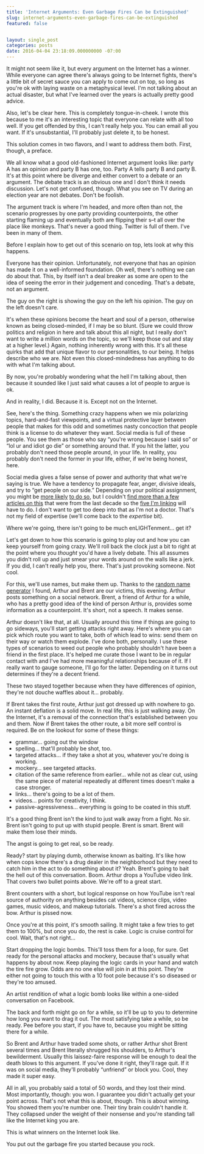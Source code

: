 ```yaml
---
title: 'Internet Arguments: Even Garbage Fires Can be Extinguished'
slug: internet-arguments-even-garbage-fires-can-be-extinguished
featured: false


layout: single_post
categories: posts
date: 2016-04-04 23:18:09.000000000 -07:00
---
```


It might not seem like it, but every argument on the Internet has a winner. While everyone can agree there's always going to be Internet fights, there's a little bit of secret sauce you can apply to come out on top, so long as you're ok with laying waste on a metaphysical level. I'm not talking about an actual disaster, but what I've learned over the years is actually pretty good advice.

Also, let's be clear here. This is completely tongue-in-cheek. I wrote this because to me it's an interesting topic that everyone can relate with all too well. If you get offended by this, I can't really help you. You can email all you want. If it's unsubstantial, I'll probably just delete it, to be honest.

This solution comes in two flavors, and I want to address them both. First, though, a preface.

We all know what a good old-fashioned Internet argument looks like: party A has an opinion and party B has one, too. Party A tells party B and party B. It's at this point where be diverge and either convert to a debate or an argument. The debate track is an obvious one and I don't think it needs discussion. Let's not get confused, though. What you see on TV during an election year are not debates. Don't be foolish.

The argument track is where I'm headed, and more often than not, the scenario progresses by one party providing counterpoints, the other starting flaming up and eventually both are flipping their s–t all over the place like monkeys. That's never a good thing. Twitter is full of them. I've been in many of them.

Before I explain how to get out of this scenario on top, lets look at why this happens.

Everyone has their opinion. Unfortunately, not everyone that has an opinion has made it on a well-informed foundation. Oh well, there's nothing we can do about that. This, by itself isn't a deal breaker as some are open to the idea of seeing the error in their judgement and conceding. That's a debate, not an argument.



The guy on the right is showing the guy on the left his opinion. The guy on the left doesn't care.

It's when these opinions become the heart and soul of a person, otherwise known as being closed-minded, if I may be so blunt. (Sure we could throw politics and religion in here and talk about this all night, but I really don't want to write a million words on the topic, so we'll keep those out and stay at a higher level.) Again, nothing inherently wrong with this. It's all these quirks that add that unique flavor to our personalities, to our being. It helps describe who we are. Not even this closed-mindedness has anything to do with what I'm talking about.

By now, you're probably wondering what the hell I'm talking about, then because it sounded like I just said what causes a lot of people to argue is ok.

And in reality, I did. Because it is. Except not on the Internet.

See, here's the thing. Something crazy happens when we mix polarizing topics, hard-and-fast viewpoints, and a virtual protective layer between people that makes for this odd and sometimes nasty concoction that people think is a license to do whatever they want. Social media is full of these people. You see them as those who say “you're wrong because I said so” or “lol ur and idiot go die” or something around that. If you hit the latter, you probably don't need those people around, in your life. In reality, you probably don't need the former in your life, either, if we're being honest, here.

Social media gives a false sense of power and authority that what we're saying is true. We have a tendency to propagate fear, anger, divisive ideals, and try to “get people on our side.” Depending on your political assignment, you might be [more likely](https://www.psychologytoday.com/blog/the-human-beast/201104/conservatives-big-fear-brain-study-finds) [to do so](http://www.scientificamerican.com/article/calling-truce-political-wars/), but I couldn't [find more than a few](https://www.salon.com/2014/07/29/secrets_of_the_right_wing_brain_new_study_proves_it_conservatives_see_a_different_hostile_world/) [articles on this](http://www.wired.com/2008/09/fearmongering-h/) that were from the last decade so the [five I'm linking](http://blogs.discovermagazine.com/intersection/2011/09/07/your-brain-on-politics-the-cognitive-neuroscience-of-liberals-and-conservatives/) will have to do. I don't want to get too deep into that as I'm not a doctor. That's not my field of expertise (we'll come back to the _expertise_ bit).



Where we're going, there isn't going to be much enLIGHTenment… get it?

Let's get down to how this scenario is going to play out and how you can keep yourself from going crazy. We'll roll back the clock just a bit to right at the point where you _thought_ you'd have a lively debate. This all assumes you didn't roll up and just smear your words around on the walls like a jerk. If you did, I can't really help you, there. That's just provoking someone. Not cool.

For this, we'll use names, but make them up. Thanks to the [random name generator](http://www.behindthename.com/random/) I found, Arthur and Brent are our victims, this evening. Arthur posts something on a social network. Brent, a friend of Arthur for a while, who has a pretty good idea of the kind of person Arthur is, provides some information as a counterpoint. It's short, not a speech. It makes sense.

Arthur doesn't like that, at all. Usually around this time if things are going to go sideways, you'll start getting attacks right away. Here's where you can pick which route you want to take, both of which lead to wins: send them on their way or watch them explode. I've done both, personally. I use these types of scenarios to weed out people who probably shouldn't have been a friend in the first place. It's helped me curate those I want to be in regular contact with and I've had more meaningful relationships because of it. If I really want to gauge someone, I'll go for the latter. Depending on it turns out determines if they're a decent friend.



These two stayed together because when they have differences of opinion, they're not douche waffles about it… probably.

If Brent takes the first route, Arthur just got dressed up with nowhere to go. An instant deflation is a solid move. In real life, this is just walking away. On the Internet, it's a removal of the connection that's established between you and them. Now if Brent takes the other route, a bit more self control is required. Be on the lookout for some of these things:

- grammar… going out the window
- spelling… that'll probably be shot, too.
- targeted attacks… if they take a shot at you, whatever you're doing is working.
- mockery… see targeted attacks.
- citation of the same reference from earlier… while not as clear cut, using the same piece of material repeatedly at different times doesn't make a case stronger.
- links… there's going to be a lot of them.
- videos… points for creativity, I think.
- passive-agressiveness… everything is going to be coated in this stuff.

It's a good thing Brent isn't the kind to just walk away from a fight. No sir. Brent isn't going to put up with stupid people. Brent is smart. Brent will make them lose their minds.



The angst is going to get real, so be ready.

Ready? start by playing dumb, otherwise known as baiting. It's like how when cops know there's a drug dealer in the neighborhood but they need to catch him in the act to do something about it? Yeah. Brent's going to bait the hell out of this conversation. Boom. Arthur drops a YouTube video link. That covers two bullet points above. We're off to a great start.

Brent counters with a short, but logical response on how YouTube isn't real source of authority on anything besides cat videos, science clips, video games, music videos, and makeup tutorials. There's a shot fired across the bow. Arthur is pissed now.

Once you're at this point, it's smooth sailing. It might take a few tries to get them to 100%, but once you do, the rest is cake. Logic is cruise control for cool. Wait, that's not right…

Start dropping the logic bombs. This'll toss them for a loop, for sure. Get ready for the personal attacks and mockery, because that's usually what happens by about now. Keep playing the logic cards in your hand and watch the tire fire grow. Odds are no one else will join in at this point. They're either not going to touch this with a 10 foot pole because it's so diseased or they're too amused.



An artist rendition of what a logic bomb looks like within a one-sided conversation on Facebook.

The back and forth might go on for a while, so it'll be up to you to determine how long you want to drag it out. The most satisfying take a while, so be ready. Pee before you start, if you have to, because you might be sitting there for a while.

So Brent and Arthur have traded some shots, or rather Arthur shot Brent several times and Brent literally shrugged his shoulders, to Arthur's bewilderment. Usually this laissez-faire response will be enough to deal the death blows to this argument. If you've done it right, they'll rage quit. If it was on social media, they'll probably “unfriend” or block you. Cool, they made it super easy.

All in all, you probably said a total of 50 words, and they lost their mind. Most importantly, though: you won. I guarantee you didn't actually get your point across. That's not what this is about, though. This is about winning. You showed them you're number one. Their tiny brain couldn't handle it. They collapsed under the weight of their nonsense and you're standing tall like the Internet king you are.



This is what winners on the Internet look like.

You put out the garbage fire you started because you rock.

